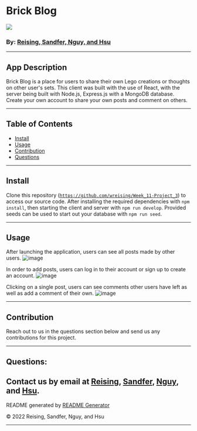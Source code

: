 # Brick Blog 
<img src="https://img.shields.io/badge/License-MIT-blue.svg">

### By: [Reising, Sandfer, Nguy, and Hsu](#questions)

---

## App Description

Brick Blog is a place for users to share their own Lego creations or thoughts on other user's sets. This client was built with the use of React, with the server being built with Node.js, Express.js with a MongoDB database. Create your own account to share your own posts and comment on others.

---

## Table of Contents
- [Install](#install)
- [Usage](#usage)
- [Contribution](#contribution)
- [Questions](#questions)

---

## Install

Clone this repository (<code>https://github.com/wreising/Week_11-Project_3</code>) to access our source code. After installing the required dependencies with `npm install`, then starting the client and server with `npm run develop`. Provided seeds can be used to start out your database with `npm run seed`.

---

## Usage

After launching the application, users can see all posts made by other users.
![image](https://user-images.githubusercontent.com/30445082/166293761-54edcbf5-7c60-46b7-85ef-3afca6d1435e.png)

In order to add posts, users can log in to their account or sign up to create an account.
![image](https://user-images.githubusercontent.com/30445082/166293949-353b01f7-b586-4954-a58e-0abda4bedced.png)

Clicking on a single post, users can see comments other users have left as well as add a comment of their own.
![image](https://user-images.githubusercontent.com/30445082/166294390-52744e56-e49e-483c-ac2b-e9ceabd53e48.png)



---

## Contribution

Reach out to us in the questions section below and send us any contributions for this project. 


---

## Questions:

Contact us by email at **[Reising](william@reising.dev)**, **[Sandfer](bsandfer@gmail.com)**, **[Nguy](raincadence27@gmail.com)**, and **[Hsu](hsuzach@gmail.com)**. 
---

README generated by [README Generator](https://github.com/wreising/Week_5-Homework_1)

© 2022 Reising, Sandfer, Nguy, and Hsu

---
